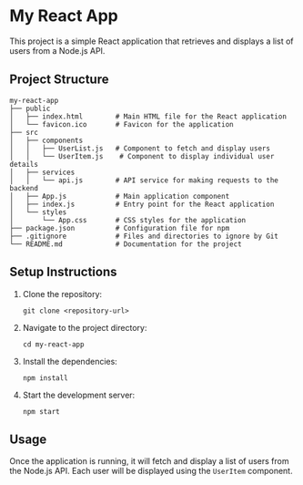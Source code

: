 # My React App

This project is a simple React application that retrieves and displays a list of users from a Node.js API.

## Project Structure

```
my-react-app
├── public
│   ├── index.html        # Main HTML file for the React application
│   └── favicon.ico       # Favicon for the application
├── src
│   ├── components
│   │   ├── UserList.js   # Component to fetch and display users
│   │   └── UserItem.js    # Component to display individual user details
│   ├── services
│   │   └── api.js        # API service for making requests to the backend
│   ├── App.js            # Main application component
│   ├── index.js          # Entry point for the React application
│   └── styles
│       └── App.css       # CSS styles for the application
├── package.json          # Configuration file for npm
├── .gitignore            # Files and directories to ignore by Git
└── README.md             # Documentation for the project
```

## Setup Instructions

1. Clone the repository:
   ```
   git clone <repository-url>
   ```

2. Navigate to the project directory:
   ```
   cd my-react-app
   ```

3. Install the dependencies:
   ```
   npm install
   ```

4. Start the development server:
   ```
   npm start
   ```

## Usage

Once the application is running, it will fetch and display a list of users from the Node.js API. Each user will be displayed using the `UserItem` component.